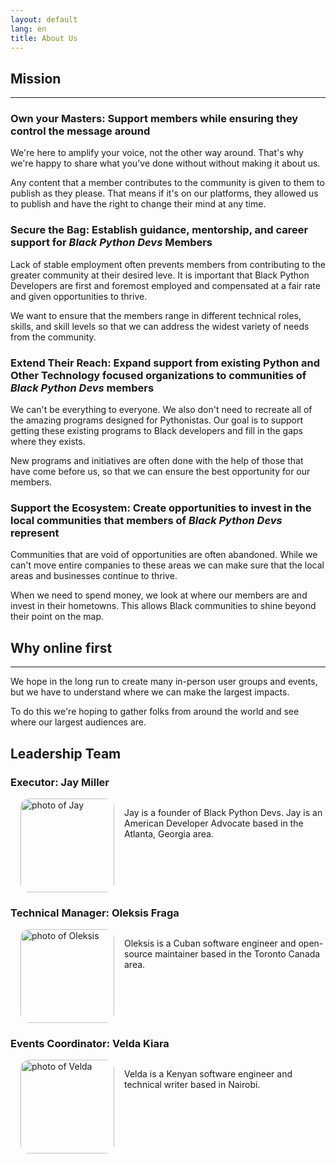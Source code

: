 ```yaml
---
layout: default
lang: en
title: About Us
---
```


## Mission

---

### Own your Masters: Support members while ensuring they control the message around

We're here to amplify your voice, not the other way around. That's why we're happy to share what you've done without without making it about us.

Any content that a member contributes to the community is given to them to publish as they please. That means if it's on our platforms, they allowed us to publish and have the right to change their mind at any time.

### Secure the Bag: Establish guidance, mentorship, and career support for _Black Python Devs_ Members

Lack of stable employment often prevents members from contributing to the greater community at their desired leve. It is important that Black Python Developers are first and foremost employed and compensated at a fair rate and given opportunities to thrive.

We want to ensure that the members range in different technical roles, skills, and skill levels so that we can address the widest variety of needs from the community.

### Extend Their Reach: Expand support from existing Python and Other Technology focused organizations to communities of _Black Python Devs_ members

We can't be everything to everyone. We also don't need to recreate all of the amazing programs designed for Pythonistas. Our goal is to support getting these existing programs to Black developers and fill in the gaps where they exists.

New programs and initiatives are often done with the help of those that have come before us, so that we can ensure the best opportunity for our members.

### Support the Ecosystem: Create opportunities to invest in the local communities that members of _Black Python Devs_ represent

Communities that are void of opportunities are often abandoned. While we can't move entire companies to these areas we can make sure that the local areas and businesses continue to thrive.

When we need to spend money, we look at where our members are and invest in their hometowns. This allows Black communities to shine beyond their point on the map.

## Why online first

---

We hope in the long run to create many in-person user groups and events, but we have to understand where we can make the largest impacts.

To do this we're hoping to gather folks from around the world and see where our largest audiences are.

## Leadership Team

### Executor: Jay Miller

<div style="display:flex; flex-wrap: wrap;" markdown="1">

<div style="display:flex">
<img style="margin: 0 1rem; border-radius:1em" height="150px" alt="photo of Jay" src="https://github.com/kjaymiller.png">
<p> Jay is a founder of Black Python Devs. Jay is an American Developer Advocate based in the Atlanta, Georgia area. </p>
</div>

### Technical Manager: Oleksis Fraga

<div style="display:flex">
<img style="margin: 0 1rem; border-radius:1em" height="150px" alt="photo of Oleksis" src="https://github.com/oleksis.png">
<p> Oleksis is a Cuban software engineer and open-source maintainer based in the Toronto Canada area.</p>
</div>

### Events Coordinator: Velda Kiara

<div style="display:flex">
<img style="margin: 0 1rem; border-radius:1em" height="150px" alt="photo of Velda" src="https://github.com/VeldaKiara.png">
<p> Velda is a Kenyan software engineer and technical writer based in Nairobi.</p>
</div>

</div>
